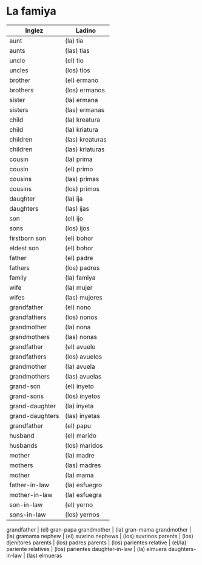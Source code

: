 # La famiya


Inglez            | Ladino
----------------  | -----------------
aunt              | (la) tia
aunts             | (las) tias
uncle             | (el) tio
uncles            | (los) tios
brother           | (el) ermano
brothers          | (los) ermanos
sister            | (la) ermana
sisters           | (las) ermanas
child             | (la) kreatura
child             | (la) kriatura
children          | (las) kreaturas
children          | (las) kriaturas
cousin            | (la) prima
cousin            | (el) primo
cousins           | (las) primas
cousins           | (los) primos
daughter          | (la) ija
daughters         | (las) ijas
son               | (el) ijo
sons              | (los) ijos
firstborn son     | (el) bohor
eldest son        | (el) bohor
father            | (el) padre
fathers           | (los) padres
family            | (la) famiya
wife              | (la) mujer
wifes             | (las) mujeres
grandfather       | (el) nono
grandfathers      | (los) nonos
grandmother       | (la) nona
grandmothers      | (las) nonas
grandfather       | (el) avuelo
grandfathers      | (los) avuelos
grandmother       | (la) avuela
grandmothers      | (las) avuelas
grand-son         | (el) inyeto
grand-sons        | (los) inyetos
grand-daughter    | (la) inyeta
grand-daughters   | (las) inyetas
grandfather       | (el) papu
husband           | (el) marido
husbands          | (los) maridos
mother            | (la) madre
mothers           | (las) madres
mother            | (la) mama
father-in-law     | (la) esfuegro
mother-in-law     | (la) esfuegra
son-in-law        | (el) yerno
sons-in-law       | (los) yernos

grandfather       | (el) gran-papa
grandmother       | (la) gran-mama
grandmother       | (la) gramama
nephew            | (el) suvrino
nephews           | (los) suvrinos
parents           | (los) djenitores
parents           | (los) padres
parents           | (los) parientes
relative          | (el/la) pariente
relatives         | (los) parientes
daughter-in-law   | (la) elmuera
daughters-in-law  | (las) elmueras

